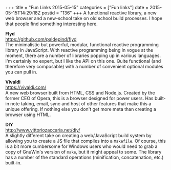 +++
title = "Fun Links 2015-05-15"
categories = ["Fun links"]
date = 2015-05-15T14:29:18Z
postid = "136"
+++
A functional reactive library, a new web browser and a new-school take on old school build processes. I hope that people find something interesting here.

**Flyd**  
https://github.com/paldepind/flyd  
The minimalistic but powerful, modular, functional reactive programming library in JavaScript. With reactive programming being in vogue at the moment, there are a number of libraries popping up in various languages. I'm certainly no expert, but I like the API on this one. Quite functional (and therefore very composable) with a number of convenient optional modules you can pull in.

**Vivaldi**  
https://vivaldi.com/  
A new web browser built from HTML, CSS and Node.js. Created by the former CEO of Opera, this is a browser designed for power users. Has built-in note taking, email, sync and host of other features that make this a unique offering. If nothing else you don't get more meta than creating a browser using HTML.

**DIY**  
http://www.vittoriozaccaria.net/diy/  
A slightly different take on creating a web/JavaScript build system by allowing you to create a JS file that compiles into a `Makefile`. Of course, this is a bit more cumbersome for Windows users who would need to grab a copy of GnuWin's version of `make`, but it might appeal to some. The library has a number of the standard operations (minification, concatenation, etc.) built-in.
